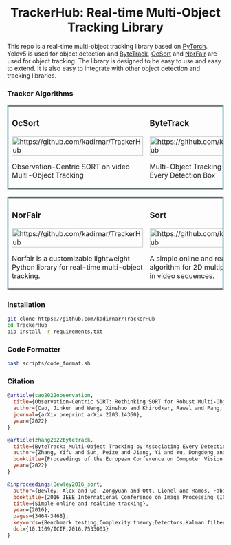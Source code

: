 <div align="center">
<h1>
  TrackerHub: Real-time Multi-Object Tracking Library 
</h1>
</div>

This repo is a real-time multi-object tracking library based on [PyTorch](https://pytorch.org/). Yolov5 is used for object detection and [ByteTrack](https://github.com/ifzhang/ByteTrack), [OcSort](https://github.com/noahcao/OC_SORT) and [NorFair](https://github.com/tryolabs/norfair) are used for object tracking. The library is designed to be easy to use and easy to extend. It is also easy to integrate with other object detection and tracking libraries.


### Tracker Algorithms
<table bordercolor="#66b2b2">
  <tr>
    <td width="50%" valign="top">
      <h3>OcSort </h3>
        <a target="_blank" href="docs/oc_sort">
            <img src="docs/oc_sort/ocsort_demo.gif" width="100%" alt="https://github.com/kadirnar/TrackerHub"/>
        </a>
        <p>Observation-Centric SORT on video Multi-Object Tracking</p>
    </td>
    <td width="50%" valign="top">
      <h3>ByteTrack </h3>
        <a target="_blank" href="docs/byte_sort">
            <img src="docs/byte_track/bytetrack_demo.gif" width="100%" alt="https://github.com/kadirnar/TrackerHub"/>
        </a>
        <p>Multi-Object Tracking by Associating Every Detection Box</p>
    </td>
  </tr>
</table>
<table bordercolor="#66b2b2">
  <tr>
    <td width="50%" valign="top">
      <h3>NorFair </h3>
        <a target="_blank" href="docs/norfair_track">
            <img src="docs/norfair_track/norfair_demo.gif" width="100%" alt="https://github.com/kadirnar/TrackerHub"/>
        </a>
        <p>Norfair is a customizable lightweight Python library for real-time multi-object tracking.</p>
    </td>
    <td width="50%" valign="top">
      <h3>Sort </h3>
        <a target="_blank" href="docs/sort_track">
            <img src="docs/sort_track/sort_demo.gif" width="100%" alt="https://github.com/kadirnar/TrackerHub"/>
        </a>
        <p>A simple online and realtime tracking algorithm for 2D multiple object tracking in video sequences.</p>
    </td>
  </tr>
</table>

### Installation 
```bash
git clone https://github.com/kadirnar/TrackerHub
cd TrackerHub
pip install -r requirements.txt
```
### Code Formatter
```bash
bash scripts/code_format.sh
```
### Citation
```bibtex
@article{cao2022observation,
  title={Observation-Centric SORT: Rethinking SORT for Robust Multi-Object Tracking},
  author={Cao, Jinkun and Weng, Xinshuo and Khirodkar, Rawal and Pang, Jiangmiao and Kitani, Kris},
  journal={arXiv preprint arXiv:2203.14360},
  year={2022}
}
```
```bibtex
@article{zhang2022bytetrack,
  title={ByteTrack: Multi-Object Tracking by Associating Every Detection Box},
  author={Zhang, Yifu and Sun, Peize and Jiang, Yi and Yu, Dongdong and Weng, Fucheng and Yuan, Zehuan and Luo, Ping and Liu, Wenyu and Wang, Xinggang},
  booktitle={Proceedings of the European Conference on Computer Vision (ECCV)},
  year={2022}
}
```
```bibtex
@inproceedings{Bewley2016_sort,
  author={Bewley, Alex and Ge, Zongyuan and Ott, Lionel and Ramos, Fabio and Upcroft, Ben},
  booktitle={2016 IEEE International Conference on Image Processing (ICIP)},
  title={Simple online and realtime tracking},
  year={2016},
  pages={3464-3468},
  keywords={Benchmark testing;Complexity theory;Detectors;Kalman filters;Target tracking;Visualization;Computer Vision;Data Association;Detection;Multiple Object Tracking},
  doi={10.1109/ICIP.2016.7533003}
}
```
